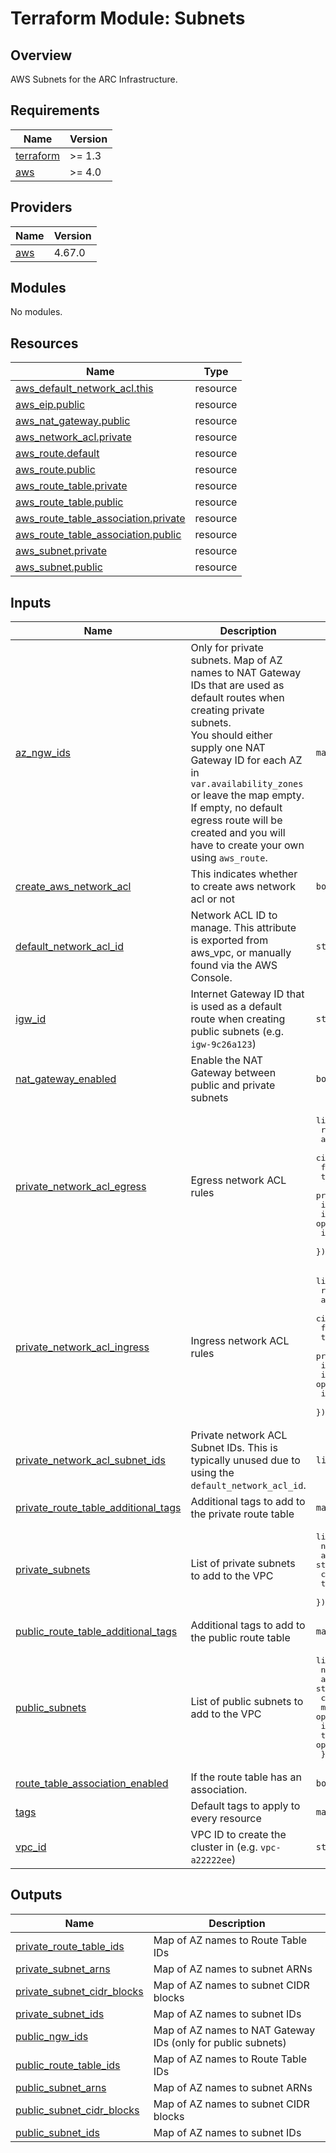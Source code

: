 # Terraform Module: Subnets  

## Overview

AWS Subnets for the ARC Infrastructure.  

<!-- BEGINNING OF PRE-COMMIT-TERRAFORM DOCS HOOK -->
## Requirements

| Name | Version |
|------|---------|
| <a name="requirement_terraform"></a> [terraform](#requirement\_terraform) | >= 1.3 |
| <a name="requirement_aws"></a> [aws](#requirement\_aws) | >= 4.0 |

## Providers

| Name | Version |
|------|---------|
| <a name="provider_aws"></a> [aws](#provider\_aws) | 4.67.0 |

## Modules

No modules.

## Resources

| Name | Type |
|------|------|
| [aws_default_network_acl.this](https://registry.terraform.io/providers/hashicorp/aws/latest/docs/resources/default_network_acl) | resource |
| [aws_eip.public](https://registry.terraform.io/providers/hashicorp/aws/latest/docs/resources/eip) | resource |
| [aws_nat_gateway.public](https://registry.terraform.io/providers/hashicorp/aws/latest/docs/resources/nat_gateway) | resource |
| [aws_network_acl.private](https://registry.terraform.io/providers/hashicorp/aws/latest/docs/resources/network_acl) | resource |
| [aws_route.default](https://registry.terraform.io/providers/hashicorp/aws/latest/docs/resources/route) | resource |
| [aws_route.public](https://registry.terraform.io/providers/hashicorp/aws/latest/docs/resources/route) | resource |
| [aws_route_table.private](https://registry.terraform.io/providers/hashicorp/aws/latest/docs/resources/route_table) | resource |
| [aws_route_table.public](https://registry.terraform.io/providers/hashicorp/aws/latest/docs/resources/route_table) | resource |
| [aws_route_table_association.private](https://registry.terraform.io/providers/hashicorp/aws/latest/docs/resources/route_table_association) | resource |
| [aws_route_table_association.public](https://registry.terraform.io/providers/hashicorp/aws/latest/docs/resources/route_table_association) | resource |
| [aws_subnet.private](https://registry.terraform.io/providers/hashicorp/aws/latest/docs/resources/subnet) | resource |
| [aws_subnet.public](https://registry.terraform.io/providers/hashicorp/aws/latest/docs/resources/subnet) | resource |

## Inputs

| Name | Description | Type | Default | Required |
|------|-------------|------|---------|:--------:|
| <a name="input_az_ngw_ids"></a> [az\_ngw\_ids](#input\_az\_ngw\_ids) | Only for private subnets. Map of AZ names to NAT Gateway IDs that are used as default routes when creating private subnets.<br>You should either supply one NAT Gateway ID for each AZ in `var.availability_zones` or leave the map empty.<br>If empty, no default egress route will be created and you will have to create your own using `aws_route`. | `map(string)` | `{}` | no |
| <a name="input_create_aws_network_acl"></a> [create\_aws\_network\_acl](#input\_create\_aws\_network\_acl) | This indicates whether to create aws network acl or not | `bool` | n/a | yes |
| <a name="input_default_network_acl_id"></a> [default\_network\_acl\_id](#input\_default\_network\_acl\_id) | Network ACL ID to manage. This attribute is exported from aws\_vpc, or manually found via the AWS Console. | `string` | n/a | yes |
| <a name="input_igw_id"></a> [igw\_id](#input\_igw\_id) | Internet Gateway ID that is used as a default route when creating public subnets (e.g. `igw-9c26a123`) | `string` | `""` | no |
| <a name="input_nat_gateway_enabled"></a> [nat\_gateway\_enabled](#input\_nat\_gateway\_enabled) | Enable the NAT Gateway between public and private subnets | `bool` | `true` | no |
| <a name="input_private_network_acl_egress"></a> [private\_network\_acl\_egress](#input\_private\_network\_acl\_egress) | Egress network ACL rules | <pre>list(object({<br>    rule_no         = number<br>    action          = string<br>    cidr_block      = string<br>    from_port       = number<br>    to_port         = number<br>    protocol        = string<br>    icmp_code       = optional(string, null)<br>    icmp_type       = optional(string, null)<br>    ipv6_cidr_block = optional(string, null)<br>  }))</pre> | <pre>[<br>  {<br>    "action": "allow",<br>    "cidr_block": "0.0.0.0/0",<br>    "from_port": 0,<br>    "protocol": "-1",<br>    "rule_no": 100,<br>    "to_port": 0<br>  }<br>]</pre> | no |
| <a name="input_private_network_acl_ingress"></a> [private\_network\_acl\_ingress](#input\_private\_network\_acl\_ingress) | Ingress network ACL rules | <pre>list(object({<br>    rule_no         = number<br>    action          = string<br>    cidr_block      = string<br>    from_port       = number<br>    to_port         = number<br>    protocol        = string<br>    icmp_code       = optional(string, null)<br>    icmp_type       = optional(string, null)<br>    ipv6_cidr_block = optional(string, null)<br>  }))</pre> | <pre>[<br>  {<br>    "action": "allow",<br>    "cidr_block": "0.0.0.0/0",<br>    "from_port": 0,<br>    "protocol": "-1",<br>    "rule_no": 100,<br>    "to_port": 0<br>  }<br>]</pre> | no |
| <a name="input_private_network_acl_subnet_ids"></a> [private\_network\_acl\_subnet\_ids](#input\_private\_network\_acl\_subnet\_ids) | Private network ACL Subnet IDs. This is typically unused due to using the `default_network_acl_id`. | `list(string)` | `[]` | no |
| <a name="input_private_route_table_additional_tags"></a> [private\_route\_table\_additional\_tags](#input\_private\_route\_table\_additional\_tags) | Additional tags to add to the private route table | `map(string)` | `{}` | no |
| <a name="input_private_subnets"></a> [private\_subnets](#input\_private\_subnets) | List of private subnets to add to the VPC | <pre>list(object({<br>    name              = string<br>    availability_zone = string<br>    cidr_block        = string<br>    tags              = optional(map(string), {})<br>  }))</pre> | n/a | yes |
| <a name="input_public_route_table_additional_tags"></a> [public\_route\_table\_additional\_tags](#input\_public\_route\_table\_additional\_tags) | Additional tags to add to the public route table | `map(string)` | `{}` | no |
| <a name="input_public_subnets"></a> [public\_subnets](#input\_public\_subnets) | List of public subnets to add to the VPC | <pre>list(object({<br>    name                    = string<br>    availability_zone       = string<br>    cidr_block              = string<br>    map_public_ip_on_launch = optional(bool, false)<br>    igw_id                  = optional(string, "")<br>    tags                    = optional(map(string), {})<br>  }))</pre> | n/a | yes |
| <a name="input_route_table_association_enabled"></a> [route\_table\_association\_enabled](#input\_route\_table\_association\_enabled) | If the route table has an association. | `bool` | `true` | no |
| <a name="input_tags"></a> [tags](#input\_tags) | Default tags to apply to every resource | `map(string)` | n/a | yes |
| <a name="input_vpc_id"></a> [vpc\_id](#input\_vpc\_id) | VPC ID to create the cluster in (e.g. `vpc-a22222ee`) | `string` | n/a | yes |

## Outputs

| Name | Description |
|------|-------------|
| <a name="output_private_route_table_ids"></a> [private\_route\_table\_ids](#output\_private\_route\_table\_ids) | Map of AZ names to Route Table IDs |
| <a name="output_private_subnet_arns"></a> [private\_subnet\_arns](#output\_private\_subnet\_arns) | Map of AZ names to subnet ARNs |
| <a name="output_private_subnet_cidr_blocks"></a> [private\_subnet\_cidr\_blocks](#output\_private\_subnet\_cidr\_blocks) | Map of AZ names to subnet CIDR blocks |
| <a name="output_private_subnet_ids"></a> [private\_subnet\_ids](#output\_private\_subnet\_ids) | Map of AZ names to subnet IDs |
| <a name="output_public_ngw_ids"></a> [public\_ngw\_ids](#output\_public\_ngw\_ids) | Map of AZ names to NAT Gateway IDs (only for public subnets) |
| <a name="output_public_route_table_ids"></a> [public\_route\_table\_ids](#output\_public\_route\_table\_ids) | Map of AZ names to Route Table IDs |
| <a name="output_public_subnet_arns"></a> [public\_subnet\_arns](#output\_public\_subnet\_arns) | Map of AZ names to subnet ARNs |
| <a name="output_public_subnet_cidr_blocks"></a> [public\_subnet\_cidr\_blocks](#output\_public\_subnet\_cidr\_blocks) | Map of AZ names to subnet CIDR blocks |
| <a name="output_public_subnet_ids"></a> [public\_subnet\_ids](#output\_public\_subnet\_ids) | Map of AZ names to subnet IDs |
<!-- END OF PRE-COMMIT-TERRAFORM DOCS HOOK -->
